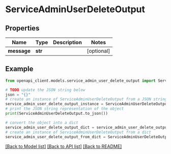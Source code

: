 # ServiceAdminUserDeleteOutput


## Properties

Name | Type | Description | Notes
------------ | ------------- | ------------- | -------------
**message** | **str** |  | [optional] 

## Example

```python
from openapi_client.models.service_admin_user_delete_output import ServiceAdminUserDeleteOutput

# TODO update the JSON string below
json = "{}"
# create an instance of ServiceAdminUserDeleteOutput from a JSON string
service_admin_user_delete_output_instance = ServiceAdminUserDeleteOutput.from_json(json)
# print the JSON string representation of the object
print(ServiceAdminUserDeleteOutput.to_json())

# convert the object into a dict
service_admin_user_delete_output_dict = service_admin_user_delete_output_instance.to_dict()
# create an instance of ServiceAdminUserDeleteOutput from a dict
service_admin_user_delete_output_from_dict = ServiceAdminUserDeleteOutput.from_dict(service_admin_user_delete_output_dict)
```
[[Back to Model list]](../README.md#documentation-for-models) [[Back to API list]](../README.md#documentation-for-api-endpoints) [[Back to README]](../README.md)


